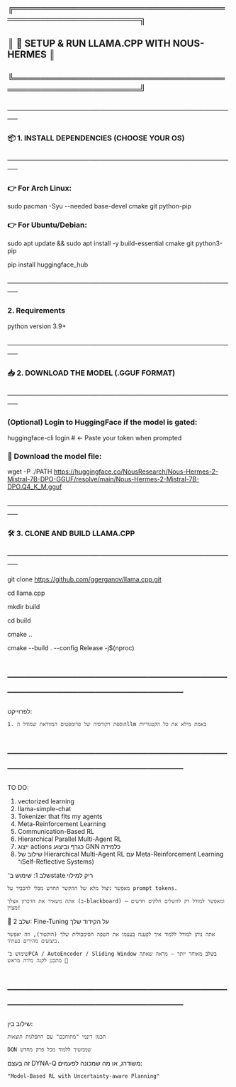 ## ╔════════════════════════════════════════════════════╗



## ║        🚀 SETUP & RUN LLAMA.CPP WITH NOUS-HERMES  ║


## ╚════════════════════════════════════════════════════╝




### ─────────────────────────────────────────────


### 📦 1. INSTALL DEPENDENCIES (CHOOSE YOUR OS)


### ─────────────────────────────────────────────




### 👉 For Arch Linux:

sudo pacman -Syu --needed base-devel cmake git python-pip




### 👉 For Ubuntu/Debian:

sudo apt update && sudo apt install -y build-essential cmake git python3-pip

pip install huggingface_hub




### ─────────────────────────────────────────────

###  2. Requirements
python version 3.9+


### ─────────────────────────────────────────────


### 📥 2. DOWNLOAD THE MODEL (.GGUF FORMAT)


### ─────────────────────────────────────────────


### (Optional) Login to HuggingFace if the model is gated:


huggingface-cli login   # ← Paste your token when prompted




### 📄 Download the model file:

wget -P ./PATH https://huggingface.co/NousResearch/Nous-Hermes-2-Mistral-7B-DPO-GGUF/resolve/main/Nous-Hermes-2-Mistral-7B-DPO.Q4_K_M.gguf

### ─────────────────────────────────────────────


### 🛠️ 3. CLONE AND BUILD LLAMA.CPP


### ─────────────────────────────────────────────

git clone https://github.com/ggerganov/llama.cpp.git  


cd llama.cpp  


mkdir build  


cd build  


cmake ..  


cmake --build . --config Release -j$(nproc)  

# ─────────────────────────────────────────────

 לפרוייקט:

    1. הוספת רקורסיה של פרומפטים המוודאת שמודל הllm באמת מילא את כל הקטגוריות
    
# ─────────────────────────────────────────────

TO DO:

 1. vectorized learning
 2. llama-simple-chat
 3. Tokenizer that fits my agents
 4. Meta-Reinforcement Learning
 5. Communication-Based RL
 6. Hierarchical Parallel Multi-Agent RL
 7. ייצוג actions כגרף וביצוע GNN כלמידה
 8. שילוב של Hierarchical Multi-Agent RL עם Meta-Reinforcement Learning ו־Self-Reflective Systems)

 שלב 1: שימוש ב־state ריק למילוי

    מאפשר ניצול מלא של ההקשר החדש מבלי להכביד על prompt tokens.

    אתה משאיר את הזיכרון אצלך (ב-blackboard) ומאפשר למודל רק להשלים חלקים חדשים – מצוין!

🔹 שלב 2: Fine-Tuning על הקידוד שלך

    אתה נותן למודל ללמוד איך לפענח בעצמו את השפה הסימבולית שלך (הוקטור), וזה יאפשר ביצועים מהירים בעתיד.

    שימוש ב־PCA / AutoEncoder / Sliding Window בשלב מאוחר יותר – מראה שאתה מתכנן לקנה מידה מראש 🧠

# ─────────────────────────────────────────────

שילוב בין:

    תכנון דינמי "מתוחכם" עם התפלגות תוצאות

    DQN שממשיך ללמוד מכל פרק מחדש

זה בעצם DYNA-Q משודרג, או מה שמכונה לפעמים:

    "Model-Based RL with Uncertainty-aware Planning"


  
   
